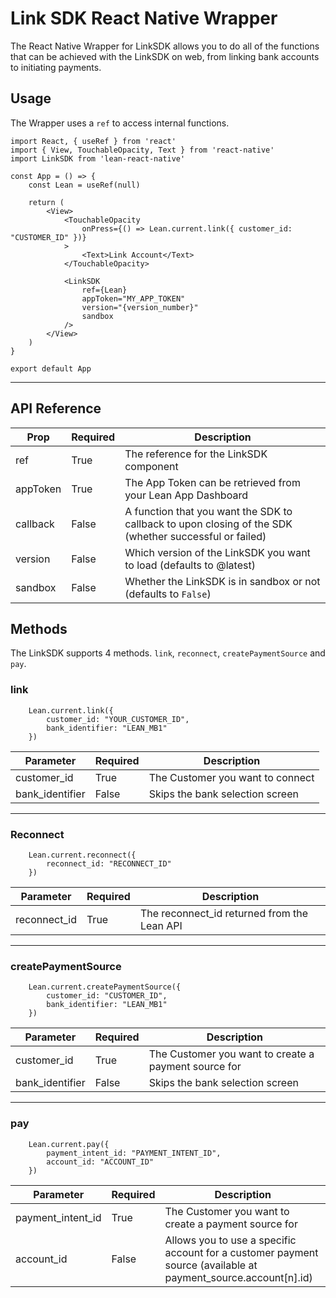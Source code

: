 # Link SDK React Native Wrapper

The React Native Wrapper for LinkSDK allows you to do all of the functions that can be achieved with the LinkSDK on web, from linking bank accounts to initiating payments.

## Usage
The Wrapper uses a `ref` to access internal functions.

```
import React, { useRef } from 'react'
import { View, TouchableOpacity, Text } from 'react-native'
import LinkSDK from 'lean-react-native'

const App = () => {
    const Lean = useRef(null)

    return (
        <View>
            <TouchableOpacity 
                onPress={() => Lean.current.link({ customer_id: "CUSTOMER_ID" })}
            >
                <Text>Link Account</Text>
            </TouchableOpacity>

            <LinkSDK
                ref={Lean}
                appToken="MY_APP_TOKEN"
                version="{version_number}"
                sandbox
            />
        </View>
    )
}

export default App
```

---

## API Reference

| Prop     | Required | Description                                                                                            |
|----------|----------|--------------------------------------------------------------------------------------------------------|
| ref      | True     | The reference for the LinkSDK component                                                                |
| appToken | True     | The App Token can be retrieved from your Lean App Dashboard                                            |
| callback | False    | A function that you want the SDK to callback to upon closing of the SDK (whether successful or failed) |
| version  | False    | Which version of the LinkSDK you want to load (defaults to @latest)                                    |
| sandbox  | False    | Whether the LinkSDK is in sandbox or not (defaults to `False`)                                         |


## Methods

The LinkSDK supports 4 methods. `link`, `reconnect`, `createPaymentSource` and `pay`.

### link

```
    Lean.current.link({ 
        customer_id: "YOUR_CUSTOMER_ID",
        bank_identifier: "LEAN_MB1"
    })
```

| Parameter        | Required | Description                                                                                            |
|------------------|----------|--------------------------------------------------------------------------------------------------------|
| customer_id      | True     | The Customer you want to connect                                                                       |
| bank_identifier  | False    | Skips the bank selection screen                                                                        |

---

### Reconnect

```
    Lean.current.reconnect({ 
        reconnect_id: "RECONNECT_ID"
    })
```

| Parameter        | Required | Description                                                                                            |
|------------------|----------|--------------------------------------------------------------------------------------------------------|
| reconnect_id     | True     | The reconnect_id returned from the Lean API                                                            |

---

### createPaymentSource

```
    Lean.current.createPaymentSource({ 
        customer_id: "CUSTOMER_ID",
        bank_identifier: "LEAN_MB1"
    })
```

| Parameter        | Required | Description                                                                                            |
|------------------|----------|--------------------------------------------------------------------------------------------------------|
| customer_id      | True     | The Customer you want to create a payment source for                                                   |
| bank_identifier  | False    | Skips the bank selection screen                                                                        |

---

### pay

```
    Lean.current.pay({ 
        payment_intent_id: "PAYMENT_INTENT_ID",
        account_id: "ACCOUNT_ID"
    })
```

| Parameter           | Required | Description                                                                                                    |
|---------------------|----------|----------------------------------------------------------------------------------------------------------------|
| payment_intent_id   | True     | The Customer you want to create a payment source for                                                           |
| account_id          | False    | Allows you to use a specific account for a customer payment source (available at payment_source.account[n].id) |